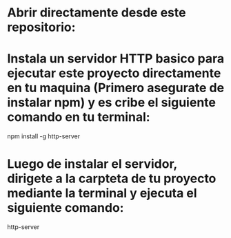 # Abrir directamente desde este repositorio:

# Instala un servidor HTTP basico para ejecutar este proyecto directamente en tu maquina (Primero asegurate de instalar npm) y es cribe el siguiente comando en tu terminal:
npm install -g http-server

# Luego de instalar el servidor, dirigete a la carpteta de tu proyecto mediante la terminal y ejecuta el siguiente comando:
http-server
